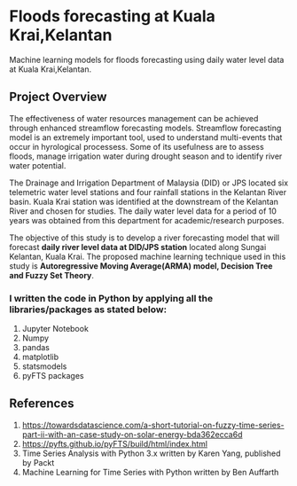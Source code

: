 # Floods forecasting at Kuala Krai,Kelantan
Machine learning models for floods forecasting using daily water level data at Kuala Krai,Kelantan.

## Project Overview
The effectiveness of water resources management can be achieved through enhanced streamflow forecasting models. Streamflow forecasting model is an extremely important tool, used to understand multi-events that occur in hyrological processess. Some of its usefulness are to assess floods, manage irrigation water during drought season and  to identify river water potential.
  
The Drainage and Irrigation Department of Malaysia (DID) or JPS located six telemetric water level stations and four rainfall stations in the Kelantan River basin. Kuala Krai station was identified at the downstream of the Kelantan River and chosen for studies. The daily water level data for a period of 10 years was obtained from this department for academic/research purposes.  

The objective of this study is to develop a river forecasting model that will forecast **daily river level data at DID/JPS station** located along Sungai Kelantan, Kuala Krai. The proposed machine learning technique used in this study is **Autoregressive Moving Average(ARMA) model, Decision Tree and Fuzzy Set Theory**.

### I written the code in Python by applying all the libraries/packages as stated below:
1. Jupyter Notebook
2. Numpy
3. pandas
4. matplotlib
5. statsmodels
6. pyFTS packages

## References
1. https://towardsdatascience.com/a-short-tutorial-on-fuzzy-time-series-part-ii-with-an-case-study-on-solar-energy-bda362ecca6d
2. https://pyfts.github.io/pyFTS/build/html/index.html
3. Time Series Analysis with Python 3.x written by Karen Yang, published by Packt
4. Machine Learning for Time Series with Python written by Ben Auffarth
